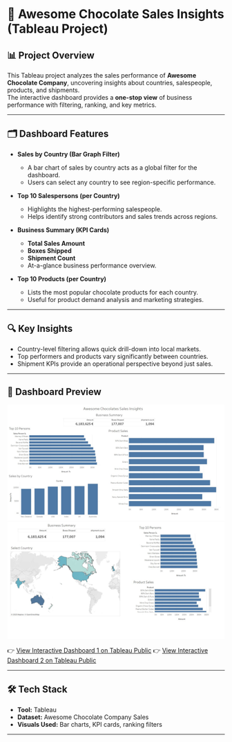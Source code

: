 # 🍫 Awesome Chocolate Sales Insights (Tableau Project)

## 📊 Project Overview
This Tableau project analyzes the sales performance of **Awesome Chocolate Company**, uncovering insights about countries, salespeople, products, and shipments.  
The interactive dashboard provides a **one-stop view** of business performance with filtering, ranking, and key metrics.

---

## 🗂 Dashboard Features

- **Sales by Country (Bar Graph Filter)**  
  - A bar chart of sales by country acts as a global filter for the dashboard.  
  - Users can select any country to see region-specific performance.

- **Top 10 Salespersons (per Country)**  
  - Highlights the highest-performing salespeople.  
  - Helps identify strong contributors and sales trends across regions.

- **Business Summary (KPI Cards)**  
  - **Total Sales Amount**  
  - **Boxes Shipped**  
  - **Shipment Count**  
  - At-a-glance business performance overview.

- **Top 10 Products (per Country)**  
  - Lists the most popular chocolate products for each country.  
  - Useful for product demand analysis and marketing strategies.

---

## 🔍 Key Insights

- Country-level filtering allows quick drill-down into local markets.  
- Top performers and products vary significantly between countries.  
- Shipment KPIs provide an operational perspective beyond just sales.  

---

## 📸 Dashboard Preview
![Dashboard 1 Screenshot](https://github.com/Nilaykhare/Awesome-Chocolate-Sales-Insights-Tableau-Project-/blob/main/Chocolate%20company%20Sales%20Insights.jpg)
![Dashboard 2 Screenshot](https://github.com/Nilaykhare/Awesome-Chocolate-Sales-Insights-Tableau-Project-/blob/main/Chocolate%20company%20Sales%20Insights%20by%20country.jpg)

👉 [View Interactive Dashboard 1 on Tableau Public](https://public.tableau.com/app/profile/nilay.khare6641/viz/Chocolatecompanyreport1/Dashboard2?publish=yes)
👉 [View Interactive Dashboard 2 on Tableau Public](https://public.tableau.com/app/profile/nilay.khare6641/viz/Chocolatecompanyreport2/Dashboard2?publish=yes)

---

## 🛠 Tech Stack
- **Tool:** Tableau  
- **Dataset:** Awesome Chocolate Company Sales  
- **Visuals Used:** Bar charts, KPI cards, ranking filters  

---
